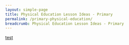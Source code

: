 ```yaml
---
layout: simple-page
title: Physical Education Lesson Ideas - Primary
permalink: /primary-physical-education/
breadcrumb: Physical Education Lesson Ideas - Primary
---
```

[test](/placeholder-primary-physical-education-easy/)
